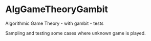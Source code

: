 # AlgGameTheoryGambit

Algorithmic Game Theory - with gambit - tests

Sampling and testing some cases where unknown game is played.
